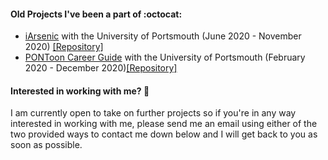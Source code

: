 #### Old Projects I've been a part of :octocat:
* [iArsenic](http://portsoc.github.io/iArsenic) with the University of Portsmouth (June 2020 - November 2020) [[Repository]](https://github.com/portsoc/iArsenic)
* [PONToon Career Guide](https://pontoonapps.com/careerguide/) with the University of Portsmouth (February 2020 - December 2020)[[Repository]](https://github.com/pontoonapps/CareerGuide)

#### Interested in working with me? 🔭
I am currently open to take on further projects so if you're in any way interested in working with me, please send me an email using either of the two provided ways to contact me down below and I will get back to you as soon as possible.
